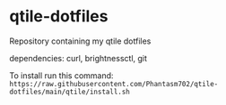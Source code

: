 # qtile-dotfiles
Repository containing my qtile dotfiles

dependencies: curl, brightnessctl, git

To install run this command:
`https://raw.githubusercontent.com/Phantasm702/qtile-dotfiles/main/qtile/install.sh`
